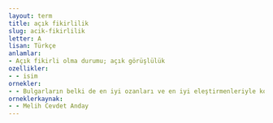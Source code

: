 ```yaml
---
layout: term
title: açık fikirlilik
slug: acik-fikirlilik
letter: A
lisan: Türkçe
anlamlar:
- Açık fikirli olma durumu; açık görüşlülük
ozellikler:
- - isim
ornekler:
- - Bulgarların belki de en iyi ozanları ve en iyi eleştirmenleriyle konuştum ve onlarda sanat ve edebiyat sorunları konusunda büyük bir açık fikirlilik bulunduğunu gördüm.
orneklerkaynak:
- - Melih Cevdet Anday
---
```


